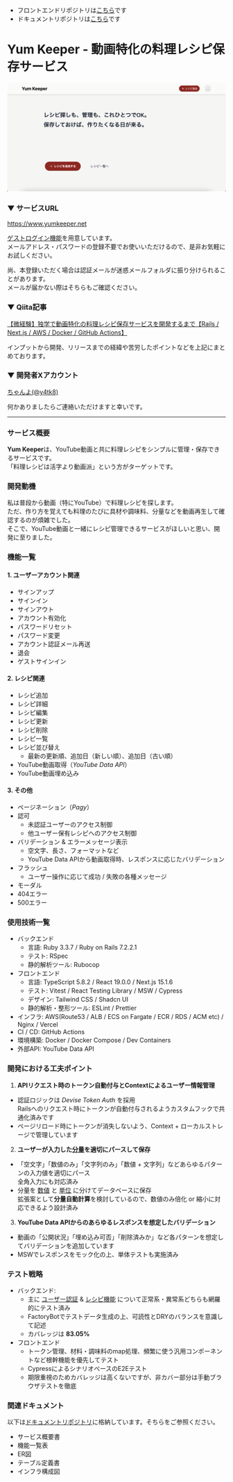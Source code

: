 - フロントエンドリポジトリは[こちら](https://github.com/y4tk8/yumkeeper_frontend)です  
- ドキュメントリポジトリは[こちら](https://github.com/y4tk8/yumkeeper_docs)です

# Yum Keeper - 動画特化の料理レシピ保存サービス
![トップ画像](https://raw.githubusercontent.com/y4tk8/yumkeeper_frontend/main/public/images/top-image.png)

### ▼ サービスURL
https://www.yumkeeper.net

<u>ゲストログイン機能</u>を用意しています。  
メールアドレス・パスワードの登録不要でお使いいただけるので、是非お気軽にお試しください。

尚、本登録いただく場合は認証メールが迷惑メールフォルダに振り分けられることがあります。  
メールが届かない際はそちらもご確認ください。

### ▼ Qiita記事
[【微経験】独学で動画特化の料理レシピ保存サービスを開発するまで【Rails / Next.js / AWS / Docker / GitHub Actions】](https://qiita.com/y4tk8/items/e5bef391e38db7f790c5)

インプットから開発、リリースまでの経緯や苦労したポイントなどを上記にまとめております。

### ▼ 開発者Xアカウント
[ちゃんよ(@y4tk8)](https://x.com/y4tk8)

何かありましたらご連絡いただけますと幸いです。

---

### サービス概要
**Yum Keeper**は、YouTube動画と共に料理レシピをシンプルに管理・保存できるサービスです。  
「料理レシピは活字より動画派」という方がターゲットです。

### 開発動機
私は普段から動画（特にYouTube）で料理レシピを探します。  
ただ、作り方を覚えても料理のたびに具材や調味料、分量などを動画再生して確認するのが煩雑でした。  
そこで、YouTube動画と一緒にレシピ管理できるサービスがほしいと思い、開発に至りました。

### 機能一覧
#### 1. ユーザーアカウント関連
- サインアップ
- サインイン
- サインアウト
- アカウント有効化
- パスワードリセット
- パスワード変更
- アカウント認証メール再送
- 退会
- ゲストサインイン

#### 2. レシピ関連
- レシピ追加
- レシピ詳細
- レシピ編集
- レシピ更新
- レシピ削除
- レシピ一覧
- レシピ並び替え
  - 最新の更新順、追加日（新しい順）、追加日（古い順）
- YouTube動画取得（_YouTube Data API_）
- YouTube動画埋め込み

#### 3. その他
- ページネーション（_Pagy_）
- 認可
  - 未認証ユーザーのアクセス制御
  - 他ユーザー保有レシピへのアクセス制御
- バリデーション & エラーメッセージ表示
  - 空文字、長さ、フォーマットなど
  - YouTube Data APIから動画取得時、レスポンスに応じたバリデーション
- フラッシュ
  - ユーザー操作に応じて成功 / 失敗の各種メッセージ
- モーダル
- 404エラー
- 500エラー

### 使用技術一覧
- バックエンド
  - 言語: Ruby 3.3.7 / Ruby on Rails 7.2.2.1
  - テスト: RSpec
  - 静的解析ツール: Rubocop
- フロントエンド
  - 言語: TypeScript 5.8.2 / React 19.0.0 / Next.js 15.1.6
  - テスト: Vitest / React Testing Library / MSW / Cypress
  - デザイン: Tailwind CSS / Shadcn UI
  - 静的解析・整形ツール: ESLint / Prettier
- インフラ: AWS(Route53 / ALB / ECS on Fargate / ECR / RDS / ACM etc) / Nginx / Vercel
- CI / CD: GitHub Actions
- 環境構築: Docker / Docker Compose / Dev Containers
- 外部API: YouTube Data API

### 開発における工夫ポイント
1. **APIリクエスト時のトークン自動付与とContextによるユーザー情報管理**
  - 認証ロジックは _Devise Token Auth_ を採用  
    Railsへのリクエスト時にトークンが自動付与されるようカスタムフックで共通化済みです
  - ページリロード時にトークンが消失しないよう、Context + ローカルストレージで管理しています
2. **ユーザーが入力した<u>分量</u>を適切にパースして保存**
  - 「空文字」「数値のみ」「文字列のみ」「数値 + 文字列」などあらゆるパターンの入力値を適切にパース  
    全角入力にも対応済み
  - 分量を <u>数値</u> と <u>単位</u> に分けてデータベースに保存  
    拡張案として**分量自動計算**を検討しているので、数値のみ倍化 or 縮小に対応できるよう設計済み
3. **YouTube Data APIからのあらゆるレスポンスを想定したバリデーション**
  - 動画の「公開状況」「埋め込み可否」「削除済みか」など各パターンを想定してバリデーションを追加しています
  - MSWでレスポンスをモック化の上、単体テストも実施済み

### テスト戦略
- バックエンド:
  - 主に <u>ユーザー認証</u> & <u>レシピ機能</u> について正常系・異常系どちらも網羅的にテスト済み
  - FactoryBotでテストデータ生成の上、可読性とDRYのバランスを意識して記述
  - カバレッジは **83.05%**
- フロントエンド
  - トークン管理、材料・調味料のmap処理、頻繁に使う汎用コンポーネントなど根幹機能を優先してテスト
  - CypressによるシナリオベースのE2Eテスト
  - 期限重視のためカバレッジは高くないですが、非カバー部分は手動ブラウザテストを徹底

### 関連ドキュメント
以下は[ドキュメントリポジトリ](https://github.com/y4tk8/yumkeeper_docs)に格納しています。そちらをご参照ください。
- サービス概要書
- 機能一覧表
- ER図
- テーブル定義書
- インフラ構成図
